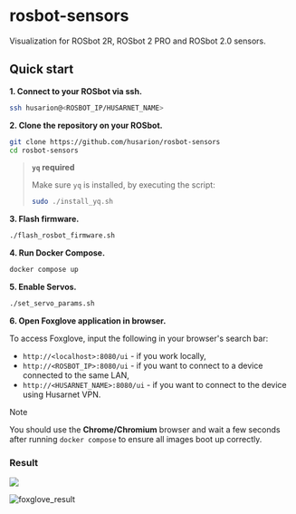 # rosbot-sensors
Visualization for ROSbot 2R, ROSbot 2 PRO and ROSbot 2.0 sensors.

## Quick start

**1. Connect to your ROSbot via ssh.**

```bash title="user@device:~$"
ssh husarion@<ROSBOT_IP/HUSARNET_NAME>
```

**2. Clone the repository on your ROSbot.**

```bash title="husarion@husarion:~$"
git clone https://github.com/husarion/rosbot-sensors
cd rosbot-sensors
```

> **`yq` required**
>
> Make sure `yq` is installed, by executing the script:
>
> ```bash title="husarion@husarion:~$"
> sudo ./install_yq.sh
> ```

**3. Flash firmware.**

```bash title="husarion@husarion:~$"
./flash_rosbot_firmware.sh
```

**4. Run Docker Compose.**

```bash title="husarion@husarion:~/rosbot-xl-sensors$"
docker compose up
```

**5. Enable Servos.**

```bash title="husarion@husarion:~/rosbot-xl-sensors$"
./set_servo_params.sh
```

**6. Open Foxglove application in browser.**

To access Foxglove, input the following in your browser's search bar:

- `http://<localhost>:8080/ui` - if you work locally,
- `http://<ROSBOT_IP>:8080/ui` - if you want to connect to a device connected to the same LAN,
- `http://<HUSARNET_NAME>:8080/ui` - if you want to connect to the device using Husarnet VPN.

> [!NOTE]
> You should use the **Chrome/Chromium** browser and wait a few seconds after running `docker compose` to ensure all images boot up correctly.

### Result

<div style={{width: '85%', margin: 'auto'}}>

![](/img/other/foxglove_xl_result.gif)

</div>

![foxglove_result](.docs/foxglove_xl_result.gif)